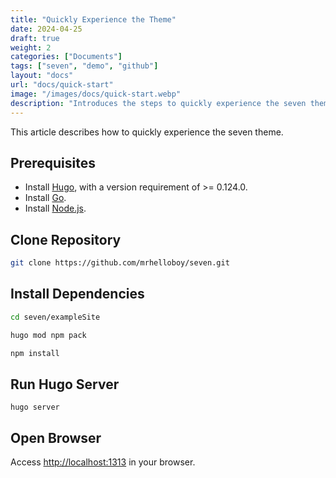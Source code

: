 ```yaml
---
title: "Quickly Experience the Theme"
date: 2024-04-25
draft: true
weight: 2
categories: ["Documents"]
tags: ["seven", "demo", "github"]
layout: "docs"
url: "docs/quick-start"
image: "/images/docs/quick-start.webp"
description: "Introduces the steps to quickly experience the seven theme."
---
```


This article describes how to quickly experience the seven theme.

## Prerequisites

- Install [Hugo](https://gohugo.io/installation/), with a version requirement of >= 0.124.0.
- Install [Go](https://go.dev/dl/).
- Install [Node.js](https://nodejs.org/en).

## Clone Repository

```bash
git clone https://github.com/mrhelloboy/seven.git
```

## Install Dependencies

```bash
cd seven/exampleSite

hugo mod npm pack

npm install
```

## Run Hugo Server

```
hugo server
```

## Open Browser

Access [http://localhost:1313](http://localhost:1313) in your browser.
